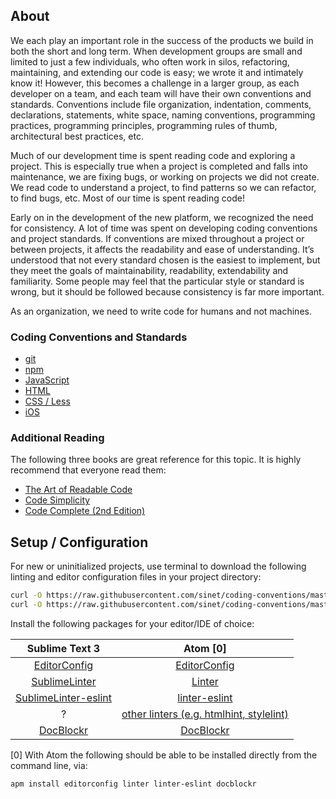 ## About

We each play an important role in the success of the products we build in both the short and long term. When development groups are small and limited to just a few individuals, who often work in silos, refactoring, maintaining, and extending our code is easy; we wrote it and intimately know it! However, this becomes a challenge in a larger group, as each developer on a team, and each team will have their own conventions and standards. Conventions include file organization, indentation, comments, declarations, statements, white space, naming conventions, programming practices, programming principles, programming rules of thumb, architectural best practices, etc.

Much of our development time is spent reading code and exploring a project. This is especially true when a project is completed and falls into maintenance, we are fixing bugs, or working on projects we did not create. We read code to understand a project, to find patterns so we can refactor, to find bugs, etc. Most of our time is spent reading code!

Early on in the development of the new platform, we recognized the need for consistency. A lot of time was spent on developing coding conventions and project standards. If conventions are mixed throughout a project or between projects, it affects the readability and ease of understanding. It’s understood that not every standard chosen is the easiest to implement, but they meet the goals of maintainability, readability, extendability and familiarity. Some people may feel that the particular style or standard is wrong, but it should be followed because consistency is far more important.

As an organization, we need to write code for humans and not machines.

### Coding Conventions and Standards
* [git](https://github.com/sinet/coding-conventions/blob/master/git.md)
* [npm](https://github.com/sinet/coding-conventions/blob/master/npm.md)
* [JavaScript](https://github.com/sinet/coding-conventions/blob/master/javascript.md)
* [HTML](https://github.com/sinet/coding-conventions/blob/master/html.md)
* [CSS / Less](https://github.com/sinet/coding-conventions/blob/master/css.md)
* [iOS](https://github.com/sinet/coding-conventions/blob/master/ios.md)

### Additional Reading
The following three books are great reference for this topic. It is highly recommend that everyone read them:
* [The Art of Readable Code](http://shop.oreilly.com/product/9780596802301.do)
* [Code Simplicity](http://shop.oreilly.com/product/0636920022251.do)
* [Code Complete (2nd Edition)](http://www.amazon.com/Code-Complete-Practical-Handbook-Construction/dp/0735619670)

## Setup / Configuration
For new or uninitialized projects, use terminal to download the following linting and editor configuration files in your project directory:
```bash
curl -O https://raw.githubusercontent.com/sinet/coding-conventions/master/.editorconfig
curl -O https://raw.githubusercontent.com/sinet/coding-conventions/master/.eslintrc
```

Install the following packages for your editor/IDE of choice:

| Sublime Text 3 |  Atom [0] |
| :------------: | :--: |
| [EditorConfig](https://github.com/sindresorhus/editorconfig-sublime) | [EditorConfig](https://atom.io/packages/editorconfig) |
| [SublimeLinter](https://github.com/SublimeLinter/SublimeLinter3) | [Linter](https://atom.io/packages/linter) |
| [SublimeLinter-eslint](https://github.com/roadhump/SublimeLinter-eslint) | [linter-eslint](https://atom.io/packages/linter-eslint) |
| ? | [other linters (e.g. htmlhint, stylelint)](http://atomlinter.github.io/) |
| [DocBlockr](https://github.com/spadgos/sublime-jsdocs) | [DocBlockr](https://atom.io/packages/docblockr) |

[0] With Atom the following should be able to be installed directly from the command line, via:
```
apm install editorconfig linter linter-eslint docblockr
```
